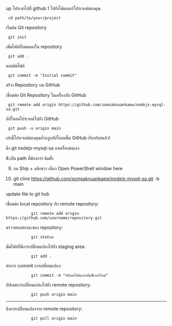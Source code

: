 up โปรเจกไปที่ github
1 ไปยังโฟลเดอร์โปรเจกต์ของคุณ

     cd path/to/your/project

เริ่มต้น Git repository

     git init

เพิ่มไฟล์ทั้งหมดลงใน repository

     git add .

คอมมิตไฟล์

     git commit -m "Initial commit"

สร้าง Repository บน GitHub

เชื่อมต่อ Git Repository ในเครื่องกับ GitHub

     git remote add origin https://github.com/somsaknuankaew/nodejs-mysql-sa.git

อัปโหลดโปรเจกต์ไปยัง GitHub

     git push -u origin main

เท่านี้โปรเจกต์ของคุณก็จะถูกอัปโหลดขึ้น GitHub เรียบร้อยแล้ว!

 ดึง git nodejs-mysql-sa ลงเครื่องตนเอง

8.เปิด path ที่ต้องการ ติดตั้ง 

9. กด Ship + คลิกขวา เลือก Open PowerShell window here
 
10. 
      git cline https://github.com/somsaknuankaew/nodejs-mysql-sa.git -b main


update file to git hub 

เชื่อมต่อ local repository กับ remote repository: 

               git remote add origin https://github.com/username/repository.git

ตรวจสอบสถานะของ repository:

               git status

พิ่มไฟล์ที่มีการเปลี่ยนแปลงไปยัง staging area:

               git add .

ทำการ commit การเปลี่ยนแปลง:

               git commit -m "อัปเดตไฟล์และเพิ่มฟีเจอร์ใหม่"

อัปเดตการเปลี่ยนแปลงไปยัง remote repository:

               git push origin main
----------------------------------------------
ดึงการเปลี่ยนแปลงจาก remote repository:
                
               git pull origin main         

